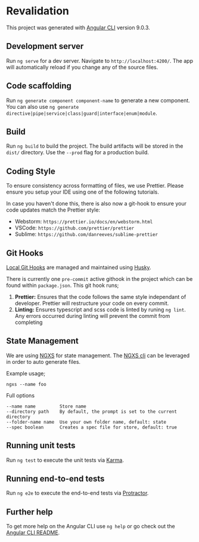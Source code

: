 # Revalidation

This project was generated with [Angular CLI](https://github.com/angular/angular-cli) version 9.0.3.

## Development server

Run `ng serve` for a dev server. Navigate to `http://localhost:4200/`. The app will automatically reload if you change any of the source files.

## Code scaffolding

Run `ng generate component component-name` to generate a new component. You can also use `ng generate directive|pipe|service|class|guard|interface|enum|module`.

## Build

Run `ng build` to build the project. The build artifacts will be stored in the `dist/` directory. Use the `--prod` flag for a production build.

## Coding Style

To ensure consistency across formatting of files, we use Prettier. Please ensure you setup your IDE using one of the following tutorials.

In case you haven't done this, there is also now a git-hook to ensure your code updates match the Prettier style:

- Webstorm: `https://prettier.io/docs/en/webstorm.html`
- VSCode: `https://github.com/prettier/prettier`
- Sublime: `https://github.com/danreeves/sublime-prettier`

## Git Hooks

[Local Git Hooks](https://www.atlassian.com/git/tutorials/git-hooks) are managed and maintained using [Husky](https://github.com/typicode/husky).

There is currently one `pre-commit` active githook in the project which can be found within `package.json`. This git hook runs;

1.  **Prettier:** Ensures that the code follows the same style independant of developer. Prettier will restructure your code on every commit.
2.  **Linting:** Ensures typescript and scss code is linted by runing `ng lint`. Any errors occurred during linting will prevent the commit from completing

## State Management

We are using [NGXS](https://www.ngxs.io/) for state management. The [NGXS cli](https://www.ngxs.io/plugins/cli) can be leveraged in order to auto generate files.

Example usage;

```
ngxs --name foo
```

Full options

```
--name name         Store name
--directory path    By default, the prompt is set to the current directory
--folder-name name  Use your own folder name, default: state
--spec boolean      Creates a spec file for store, default: true
```

## Running unit tests

Run `ng test` to execute the unit tests via [Karma](https://karma-runner.github.io).

## Running end-to-end tests

Run `ng e2e` to execute the end-to-end tests via [Protractor](http://www.protractortest.org/).

## Further help

To get more help on the Angular CLI use `ng help` or go check out the [Angular CLI README](https://github.com/angular/angular-cli/blob/master/README.md).
